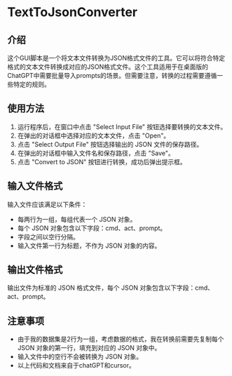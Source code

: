 # TextToJsonConverter

## 介绍
这个GUI脚本是一个将文本文件转换为JSON格式文件的工具。它可以将符合特定格式的文本文件转换成对应的JSON格式文件。这个工具适用于在桌面版的ChatGPT中需要批量导入prompts的场景。但需要注意，转换的过程需要遵循一些特定的规则。

## 使用方法
1. 运行程序后，在窗口中点击 "Select Input File" 按钮选择要转换的文本文件。
2. 在弹出的对话框中选择对应的文本文件，点击 "Open"。
3. 点击 "Select Output File" 按钮选择输出的 JSON 文件的保存路径。
4. 在弹出的对话框中输入文件名和保存路径，点击 "Save"。
5. 点击 "Convert to JSON" 按钮进行转换，成功后弹出提示框。

## 输入文件格式
输入文件应该满足以下条件：
- 每两行为一组，每组代表一个 JSON 对象。
- 每个 JSON 对象包含以下字段：cmd、act、prompt。
- 字段之间以空行分隔。
- 输入文件第一行为标题，不作为 JSON 对象的内容。

## 输出文件格式
输出文件为标准的 JSON 格式文件，每个 JSON 对象包含以下字段：cmd、act、prompt。

## 注意事项
- 由于我的数据集是2行为一组，考虑数据的格式，我在转换前需要先复制每个 JSON 对象的第一行，填充到对应的 JSON 对象中。
- 输入文件中的空行不会被转换为 JSON 对象。
- 以上代码和文档来自于chatGPT和cursor。

